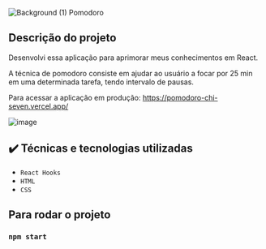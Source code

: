  

![Background (1)](https://user-images.githubusercontent.com/87664619/185188175-fd1e559e-8285-47c2-95fe-f96f09e9f8a4.png) Pomodoro

## Descrição do projeto

Desenvolvi essa aplicação para aprimorar meus conhecimentos em React.

A técnica de pomodoro consiste em ajudar ao usuário a focar por 25 min em uma determinada tarefa, tendo intervalo de pausas.

Para acessar a aplicação em produção: https://pomodoro-chi-seven.vercel.app/

![image](https://user-images.githubusercontent.com/87664619/185185295-20b988b7-9876-4eb3-90c4-d6c5bf243370.png)


## ✔️ Técnicas e tecnologias utilizadas

- ``React Hooks``
- ``HTML``
- ``CSS``

## Para rodar o projeto

### `npm start`







